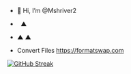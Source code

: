 - 👋 Hi, I’m @Mshriver2
-   ▲ 
- ▲ ▲ 

- Convert Files https://formatswap.com

[![GitHub Streak](https://streak-stats.demolab.com/?user=Mshriver2)](https://git.io/streak-stats)
